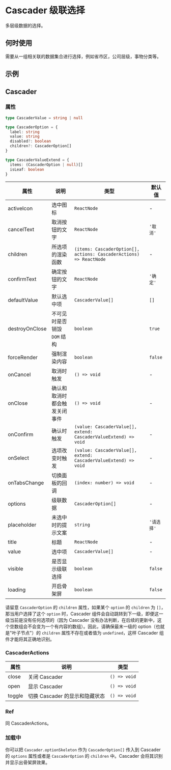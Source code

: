 # Cascader 级联选择

多层级数据的选择。

## 何时使用

需要从一组相关联的数据集合进行选择，例如省市区，公司层级，事物分类等。

## 示例

<code src="./demos/demo1.tsx"></code>

<code src="./demos/demo2.tsx"></code>

## Cascader

### 属性

```typescript | pure
type CascaderValue = string | null

type CascaderOption = {
  label: string
  value: string
  disabled?: boolean
  children?: CascaderOption[]
}

type CascaderValueExtend = {
  items: (CascaderOption | null)[]
  isLeaf: boolean
}
```

| 属性 | 说明 | 类型 | 默认值 |
| --- | --- | --- | --- |
| activeIcon | 选中图标 | `ReactNode` | - |
| cancelText | 取消按钮的文字 | `ReactNode` | `'取消'` |
| children | 所选项的渲染函数 | `(items: CascaderOption[], actions: CascaderActions) => ReactNode` | - |
| confirmText | 确定按钮的文字 | `ReactNode` | `'确定'` |
| defaultValue | 默认选中项 | `CascaderValue[]` | `[]` |
| destroyOnClose | 不可见时是否销毁 `DOM` 结构 | `boolean` | `true` |
| forceRender | 强制渲染内容 | `boolean` | `false` |
| onCancel | 取消时触发 | `() => void` | - |
| onClose | 确认和取消时都会触发关闭事件 | `() => void` | - |
| onConfirm | 确认时触发 | `(value: CascaderValue[], extend: CascaderValueExtend) => void` | - |
| onSelect | 选项改变时触发 | `(value: CascaderValue[], extend: CascaderValueExtend) => void` | - |
| onTabsChange | 切换面板的回调 | `(index: number) => void` | - |
| options | 级联数据 | `CascaderOption[]` | - |
| placeholder | 未选中时的提示文案 | `string` | `'请选择'` |
| title | 标题 | `ReactNode` | - |
| value | 选中项 | `CascaderValue[]` | - |
| visible | 是否显示级联选择 | `boolean` | `false` |
| loading | 开启骨架屏 | `boolean` | `false` |

请留意 `CascaderOption` 的 `children` 属性，如果某个 `option` 的 `children` 为 `[]`，那当用户选择了这个 `option` 时，Cascader 组件会自动跳转到下一级，即便这一级当前是没有任何选项的（因为 Cascader 没有办法判断，在后续的更新中，这个空数组会不会变为一个有内容的数组）。因此，请确保最末一级的 option（也就是"叶子节点"）的 `children` 属性不存在或者值为 `undefined`，这样 Cascader 组件才能将其正确地识别。

### CascaderActions

| 属性   | 说明                           | 类型         |
| ------ | ------------------------------ | ------------ |
| close  | 关闭 Cascader                  | `() => void` |
| open   | 显示 Cascader                  | `() => void` |
| toggle | 切换 Cascader 的显示和隐藏状态 | `() => void` |

### Ref

同 CascaderActions。

### 加载中 <Experimental></Experimental>

你可以把 `Cascader.optionSkeleton` 作为 `CascaderOption[]` 传入到 Cascader 的 `options` 属性或者是 `CascaderOption` 的 `children` 中。Cascader 会将其识别并显示出骨架屏效果。
